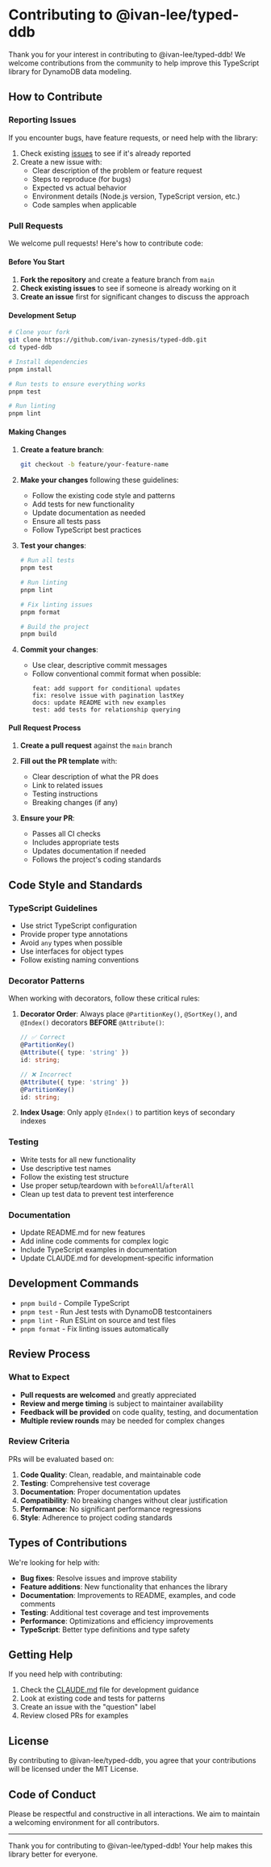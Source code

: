# Contributing to @ivan-lee/typed-ddb

Thank you for your interest in contributing to @ivan-lee/typed-ddb! We welcome contributions from the community to help improve this TypeScript library for DynamoDB data modeling.

## How to Contribute

### Reporting Issues

If you encounter bugs, have feature requests, or need help with the library:

1. Check existing [issues](https://github.com/ivan-zynesis/typed-ddb/issues) to see if it's already reported
2. Create a new issue with:
   - Clear description of the problem or feature request
   - Steps to reproduce (for bugs)
   - Expected vs actual behavior
   - Environment details (Node.js version, TypeScript version, etc.)
   - Code samples when applicable

### Pull Requests

We welcome pull requests! Here's how to contribute code:

#### Before You Start

1. **Fork the repository** and create a feature branch from `main`
2. **Check existing issues** to see if someone is already working on it
3. **Create an issue** first for significant changes to discuss the approach

#### Development Setup

```bash
# Clone your fork
git clone https://github.com/ivan-zynesis/typed-ddb.git
cd typed-ddb

# Install dependencies
pnpm install

# Run tests to ensure everything works
pnpm test

# Run linting
pnpm lint
```

#### Making Changes

1. **Create a feature branch**:
   ```bash
   git checkout -b feature/your-feature-name
   ```

2. **Make your changes** following these guidelines:
   - Follow the existing code style and patterns
   - Add tests for new functionality
   - Update documentation as needed
   - Ensure all tests pass
   - Follow TypeScript best practices

3. **Test your changes**:
   ```bash
   # Run all tests
   pnpm test
   
   # Run linting
   pnpm lint
   
   # Fix linting issues
   pnpm format
   
   # Build the project
   pnpm build
   ```

4. **Commit your changes**:
   - Use clear, descriptive commit messages
   - Follow conventional commit format when possible:
     ```
     feat: add support for conditional updates
     fix: resolve issue with pagination lastKey
     docs: update README with new examples
     test: add tests for relationship querying
     ```

#### Pull Request Process

1. **Create a pull request** against the `main` branch
2. **Fill out the PR template** with:
   - Clear description of what the PR does
   - Link to related issues
   - Testing instructions
   - Breaking changes (if any)

3. **Ensure your PR**:
   - Passes all CI checks
   - Includes appropriate tests
   - Updates documentation if needed
   - Follows the project's coding standards

## Code Style and Standards

### TypeScript Guidelines

- Use strict TypeScript configuration
- Provide proper type annotations
- Avoid `any` types when possible
- Use interfaces for object types
- Follow existing naming conventions

### Decorator Patterns

When working with decorators, follow these critical rules:

1. **Decorator Order**: Always place `@PartitionKey()`, `@SortKey()`, and `@Index()` decorators **BEFORE** `@Attribute()`:
   ```typescript
   // ✅ Correct
   @PartitionKey()
   @Attribute({ type: 'string' })
   id: string;
   
   // ❌ Incorrect
   @Attribute({ type: 'string' })
   @PartitionKey()
   id: string;
   ```

2. **Index Usage**: Only apply `@Index()` to partition keys of secondary indexes

### Testing

- Write tests for all new functionality
- Use descriptive test names
- Follow the existing test structure
- Use proper setup/teardown with `beforeAll`/`afterAll`
- Clean up test data to prevent test interference

### Documentation

- Update README.md for new features
- Add inline code comments for complex logic
- Include TypeScript examples in documentation
- Update CLAUDE.md for development-specific information

## Development Commands

- `pnpm build` - Compile TypeScript
- `pnpm test` - Run Jest tests with DynamoDB testcontainers
- `pnpm lint` - Run ESLint on source and test files
- `pnpm format` - Fix linting issues automatically

## Review Process

### What to Expect

- **Pull requests are welcomed** and greatly appreciated
- **Review and merge timing** is subject to maintainer availability
- **Feedback will be provided** on code quality, testing, and documentation
- **Multiple review rounds** may be needed for complex changes

### Review Criteria

PRs will be evaluated based on:

1. **Code Quality**: Clean, readable, and maintainable code
2. **Testing**: Comprehensive test coverage
3. **Documentation**: Proper documentation updates
4. **Compatibility**: No breaking changes without clear justification
5. **Performance**: No significant performance regressions
6. **Style**: Adherence to project coding standards

## Types of Contributions

We're looking for help with:

- **Bug fixes**: Resolve issues and improve stability
- **Feature additions**: New functionality that enhances the library
- **Documentation**: Improvements to README, examples, and code comments
- **Testing**: Additional test coverage and test improvements
- **Performance**: Optimizations and efficiency improvements
- **TypeScript**: Better type definitions and type safety

## Getting Help

If you need help with contributing:

1. Check the [CLAUDE.md](CLAUDE.md) file for development guidance
2. Look at existing code and tests for patterns
3. Create an issue with the "question" label
4. Review closed PRs for examples

## License

By contributing to @ivan-lee/typed-ddb, you agree that your contributions will be licensed under the MIT License.

## Code of Conduct

Please be respectful and constructive in all interactions. We aim to maintain a welcoming environment for all contributors.

---

Thank you for contributing to @ivan-lee/typed-ddb! Your help makes this library better for everyone.